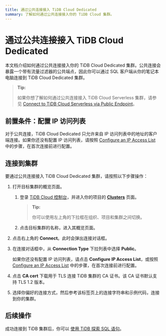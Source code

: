 ```yaml
---
title: 通过公共连接接入 TiDB Cloud Dedicated
summary: 了解如何通过公共连接接入你的 TiDB Cloud 集群。
---
```


# 通过公共连接接入 TiDB Cloud Dedicated

本文档介绍如何通过公共连接接入你的 TiDB Cloud Dedicated 集群。公共连接会暴露一个带有流量过滤器的公共端点，因此你可以通过 SQL 客户端从你的笔记本电脑连接到 TiDB Cloud Dedicated 集群。

> **Tip:**
>
> 如果你想了解如何通过公共连接接入 TiDB Cloud Serverless 集群，请参见 [Connect to TiDB Cloud Serverless via Public Endpoint](/tidb-cloud/connect-via-standard-connection-serverless.md)。

## 前置条件：配置 IP 访问列表

对于公共连接，TiDB Cloud Dedicated 只允许来自 IP 访问列表中的地址的客户端连接。如果你还没有配置 IP 访问列表，请按照 [Configure an IP Access List](/tidb-cloud/configure-ip-access-list.md) 中的步骤，在首次连接前进行配置。

## 连接到集群

要通过公共连接接入 TiDB Cloud Dedicated 集群，请按照以下步骤操作：

1. 打开目标集群的概览页面。

    1. 登录 [TiDB Cloud 控制台](https://tidbcloud.com/)，并进入你的项目的 [**Clusters**](https://tidbcloud.com/project/clusters) 页面。

        > **Tip:**
        >
        > 你可以使用左上角的下拉框在组织、项目和集群之间切换。

    2. 点击目标集群的名称，进入其概览页面。

2. 点击右上角的 **Connect**。此时会弹出连接对话框。

3. 在连接对话框中，从 **Connection Type** 下拉列表中选择 **Public**。

    如果你还没有配置 IP 访问列表，请点击 **Configure IP Access List**，或按照 [Configure an IP Access List](/tidb-cloud/configure-ip-access-list.md) 中的步骤，在首次连接前进行配置。

4. 点击 **CA cert** 下载用于 TLS 连接 TiDB 集群的 CA 证书。该 CA 证书默认支持 TLS 1.2 版本。

5. 选择你偏好的连接方式，然后参考该标签页上的连接字符串和示例代码，连接到你的集群。

## 后续操作

成功连接到 TiDB 集群后，你可以 [使用 TiDB 探索 SQL 语句](/basic-sql-operations.md)。